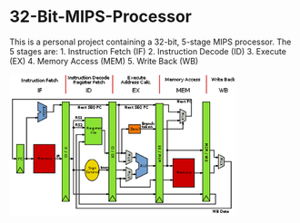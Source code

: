# 32-Bit-MIPS-Processor

This is a personal project containing a 
32-bit, 5-stage MIPS processor.
The 5 stages are: 
    1. Instruction Fetch (IF)
    2. Instruction Decode (ID)
    3. Execute (EX)
    4. Memory Access (MEM)
    5. Write Back (WB)


![Alt text](Images/500px-MIPS_Architecture_(Pipelined)_svg.png)


